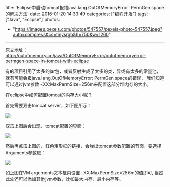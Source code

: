 title: 'Eclipse中启动tomcat报错java.lang.OutOfMemoryError: PermGen space的解决方法'
date: 2016-01-20 14:33:49
categories: ["编程开发"]
tags: ["Java", "Eclipse"]
photos:
  - "https://images.pexels.com/photos/547557/pexels-photo-547557.jpeg?auto=compress&cs=tinysrgb&h=750&w=1260"
---
>
原文地址：http://outofmemory.cn/java/OutOfMemoryError/outofmemoryerror-permgen-space-in-tomcat-with-eclipse

有的项目引用了太多的jar包，或者反射生成了太多的类，异或有太多的常量池，就有可能会报java.lang.OutOfMemoryError: PermGen space的错误， 我们知道可以通过jvm参数 -XX:MaxPermSize=256m来配置这部分堆内存的大小。

在eclipse中如何配置tomcat的内存大小呢？

首先需要双击tomcat server，如下图所示：

![](http://outofmemory.cn/j/java/OutOfMemoryError/outofmemoryerror-permgen-space-in-tomcat-with-eclipse/imgs/eclipse-tomcat.png)

双击上图后会出现，tomcat配置的界面：

![](http://outofmemory.cn/j/java/OutOfMemoryError/outofmemoryerror-permgen-space-in-tomcat-with-eclipse/imgs/tomcat-launch-configuration.png)

然后再点击上图的，红色矩形框的链接，会弹出tomcat参数配置的节面，要选择Arguments参数框：

![](http://outofmemory.cn/j/java/OutOfMemoryError/outofmemoryerror-permgen-space-in-tomcat-with-eclipse/imgs/tomcat-argument-permgen.png)

如上图在VM arguments文本框内设置 -XX:MaxPermSize=256m的值即可, 当然此处还可以添加其他jvm参数，比如最大内存，最小内存等。
